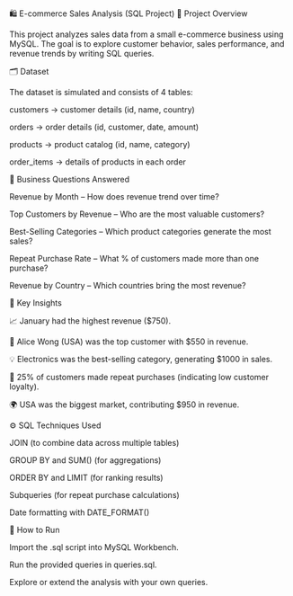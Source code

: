 🛍 E-commerce Sales Analysis (SQL Project) 📌 Project Overview

This project analyzes sales data from a small e-commerce business using MySQL. The goal is to explore customer behavior, sales performance, and revenue trends by writing SQL queries.

🗂 Dataset

The dataset is simulated and consists of 4 tables:

customers → customer details (id, name, country)

orders → order details (id, customer, date, amount)

products → product catalog (id, name, category)

order_items → details of products in each order

🎯 Business Questions Answered

Revenue by Month – How does revenue trend over time?

Top Customers by Revenue – Who are the most valuable customers?

Best-Selling Categories – Which product categories generate the most sales?

Repeat Purchase Rate – What % of customers made more than one purchase?

Revenue by Country – Which countries bring the most revenue?

📝 Key Insights

📈 January had the highest revenue ($750).

🥇 Alice Wong (USA) was the top customer with $550 in revenue.

💡 Electronics was the best-selling category, generating $1000 in sales.

🔁 25% of customers made repeat purchases (indicating low customer loyalty).

🌍 USA was the biggest market, contributing $950 in revenue.

⚙️ SQL Techniques Used

JOIN (to combine data across multiple tables)

GROUP BY and SUM() (for aggregations)

ORDER BY and LIMIT (for ranking results)

Subqueries (for repeat purchase calculations)

Date formatting with DATE_FORMAT()

🚀 How to Run

Import the .sql script into MySQL Workbench.

Run the provided queries in queries.sql.

Explore or extend the analysis with your own queries.
